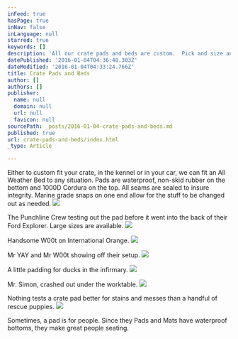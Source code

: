```yaml
---
inFeed: true
hasPage: true
inNav: false
inLanguage: null
starred: true
keywords: []
description: 'All our crate pads and beds are custom.  Pick and size and color to fit your needs!'
datePublished: '2016-01-04T04:36:48.303Z'
dateModified: '2016-01-04T04:33:24.766Z'
title: Crate Pads and Beds
author: []
authors: []
publisher:
  name: null
  domain: null
  url: null
  favicon: null
sourcePath: _posts/2016-01-04-crate-pads-and-beds.md
published: true
url: crate-pads-and-beds/index.html
_type: Article

---
```

Either to custom fit your crate, in the kennel or in your car, we can fit an All Weather Bed to any situation. Pads are waterproof, non-skid rubber on the bottom and 1000D Cordura on the top. All seams are sealed to insure integrity.  Marine grade snaps on one end allow for the stuff to be changed out as needed.
![](https://the-grid-user-content.s3-us-west-2.amazonaws.com/914b96c7-cc41-4813-829b-49b1abc3a7bf.jpg)

The Punchline Crew testing out the pad before it went into the back of their Ford Explorer.  Large sizes are available.
![](https://the-grid-user-content.s3-us-west-2.amazonaws.com/9a7ccb4f-8c18-4fb7-9d5b-cdd4b92e9f30.jpg)

Handsome W00t on International Orange.
![](https://the-grid-user-content.s3-us-west-2.amazonaws.com/7ee34b20-3857-4221-bd2f-ab3982d357e0.jpg)

Mr YAY and Mr W00t showing off their setup.
![](https://the-grid-user-content.s3-us-west-2.amazonaws.com/6f329eb3-82ab-4ae0-b214-07439e46efa5.jpg)

A little padding for ducks in the infirmary.
![](https://the-grid-user-content.s3-us-west-2.amazonaws.com/1224f2c5-ebe5-4852-9ab1-5c132c195082.jpg)

Mr. Simon, crashed out under the worktable.
![](https://the-grid-user-content.s3-us-west-2.amazonaws.com/af2fe8f0-c7d8-4966-b767-67d52b252854.jpg)

Nothing tests a crate pad better for stains and messes than a handful of rescue puppies.
![](https://the-grid-user-content.s3-us-west-2.amazonaws.com/fe048639-ef21-400f-8369-04853cba949f.jpg)

Sometimes, a pad is for people. Since they Pads and Mats have waterproof bottoms, they make great people seating.